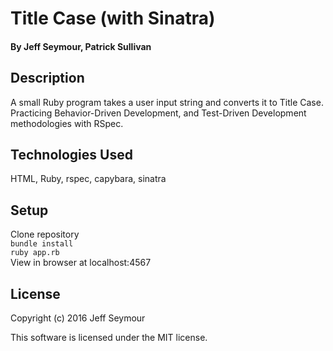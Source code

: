 # Title Case (with Sinatra)

#### By Jeff Seymour, Patrick Sullivan

## Description
A small Ruby program takes a user input string and converts it to Title Case.  
Practicing Behavior-Driven Development, and Test-Driven Development methodologies with RSpec.

## Technologies Used
HTML, Ruby, rspec, capybara, sinatra

## Setup
Clone repository  
```bundle install```  
```ruby app.rb```  
View in browser at localhost:4567

## License
Copyright (c) 2016 Jeff Seymour

This software is licensed under the MIT license.
